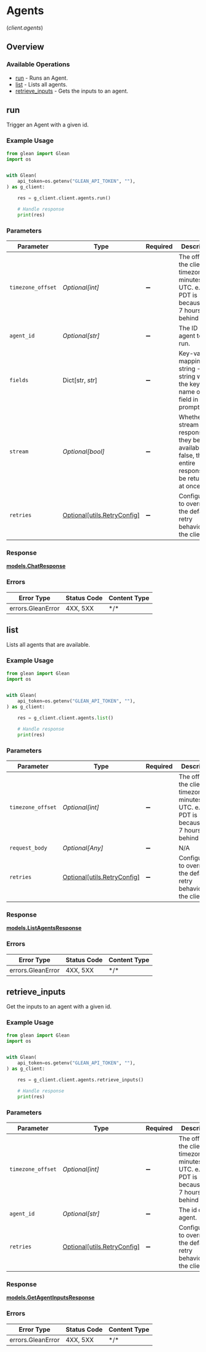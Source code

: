 # Agents
(*client.agents*)

## Overview

### Available Operations

* [run](#run) - Runs an Agent.
* [list](#list) - Lists all agents.
* [retrieve_inputs](#retrieve_inputs) - Gets the inputs to an agent.

## run

Trigger an Agent with a given id.

### Example Usage

```python
from glean import Glean
import os


with Glean(
    api_token=os.getenv("GLEAN_API_TOKEN", ""),
) as g_client:

    res = g_client.client.agents.run()

    # Handle response
    print(res)

```

### Parameters

| Parameter                                                                                                     | Type                                                                                                          | Required                                                                                                      | Description                                                                                                   |
| ------------------------------------------------------------------------------------------------------------- | ------------------------------------------------------------------------------------------------------------- | ------------------------------------------------------------------------------------------------------------- | ------------------------------------------------------------------------------------------------------------- |
| `timezone_offset`                                                                                             | *Optional[int]*                                                                                               | :heavy_minus_sign:                                                                                            | The offset of the client's timezone in minutes from UTC. e.g. PDT is -420 because it's 7 hours behind UTC.    |
| `agent_id`                                                                                                    | *Optional[str]*                                                                                               | :heavy_minus_sign:                                                                                            | The ID of the agent to be run.                                                                                |
| `fields`                                                                                                      | Dict[str, *str*]                                                                                              | :heavy_minus_sign:                                                                                            | Key-value mapping of string -> string where the key is the name of the field in the prompt.                   |
| `stream`                                                                                                      | *Optional[bool]*                                                                                              | :heavy_minus_sign:                                                                                            | Whether to stream responses as they become available. If false, the entire response will be returned at once. |
| `retries`                                                                                                     | [Optional[utils.RetryConfig]](../../models/utils/retryconfig.md)                                              | :heavy_minus_sign:                                                                                            | Configuration to override the default retry behavior of the client.                                           |

### Response

**[models.ChatResponse](../../models/chatresponse.md)**

### Errors

| Error Type        | Status Code       | Content Type      |
| ----------------- | ----------------- | ----------------- |
| errors.GleanError | 4XX, 5XX          | \*/\*             |

## list

Lists all agents that are available.

### Example Usage

```python
from glean import Glean
import os


with Glean(
    api_token=os.getenv("GLEAN_API_TOKEN", ""),
) as g_client:

    res = g_client.client.agents.list()

    # Handle response
    print(res)

```

### Parameters

| Parameter                                                                                                  | Type                                                                                                       | Required                                                                                                   | Description                                                                                                |
| ---------------------------------------------------------------------------------------------------------- | ---------------------------------------------------------------------------------------------------------- | ---------------------------------------------------------------------------------------------------------- | ---------------------------------------------------------------------------------------------------------- |
| `timezone_offset`                                                                                          | *Optional[int]*                                                                                            | :heavy_minus_sign:                                                                                         | The offset of the client's timezone in minutes from UTC. e.g. PDT is -420 because it's 7 hours behind UTC. |
| `request_body`                                                                                             | *Optional[Any]*                                                                                            | :heavy_minus_sign:                                                                                         | N/A                                                                                                        |
| `retries`                                                                                                  | [Optional[utils.RetryConfig]](../../models/utils/retryconfig.md)                                           | :heavy_minus_sign:                                                                                         | Configuration to override the default retry behavior of the client.                                        |

### Response

**[models.ListAgentsResponse](../../models/listagentsresponse.md)**

### Errors

| Error Type        | Status Code       | Content Type      |
| ----------------- | ----------------- | ----------------- |
| errors.GleanError | 4XX, 5XX          | \*/\*             |

## retrieve_inputs

Get the inputs to an agent with a given id.

### Example Usage

```python
from glean import Glean
import os


with Glean(
    api_token=os.getenv("GLEAN_API_TOKEN", ""),
) as g_client:

    res = g_client.client.agents.retrieve_inputs()

    # Handle response
    print(res)

```

### Parameters

| Parameter                                                                                                  | Type                                                                                                       | Required                                                                                                   | Description                                                                                                |
| ---------------------------------------------------------------------------------------------------------- | ---------------------------------------------------------------------------------------------------------- | ---------------------------------------------------------------------------------------------------------- | ---------------------------------------------------------------------------------------------------------- |
| `timezone_offset`                                                                                          | *Optional[int]*                                                                                            | :heavy_minus_sign:                                                                                         | The offset of the client's timezone in minutes from UTC. e.g. PDT is -420 because it's 7 hours behind UTC. |
| `agent_id`                                                                                                 | *Optional[str]*                                                                                            | :heavy_minus_sign:                                                                                         | The id of the agent.                                                                                       |
| `retries`                                                                                                  | [Optional[utils.RetryConfig]](../../models/utils/retryconfig.md)                                           | :heavy_minus_sign:                                                                                         | Configuration to override the default retry behavior of the client.                                        |

### Response

**[models.GetAgentInputsResponse](../../models/getagentinputsresponse.md)**

### Errors

| Error Type        | Status Code       | Content Type      |
| ----------------- | ----------------- | ----------------- |
| errors.GleanError | 4XX, 5XX          | \*/\*             |